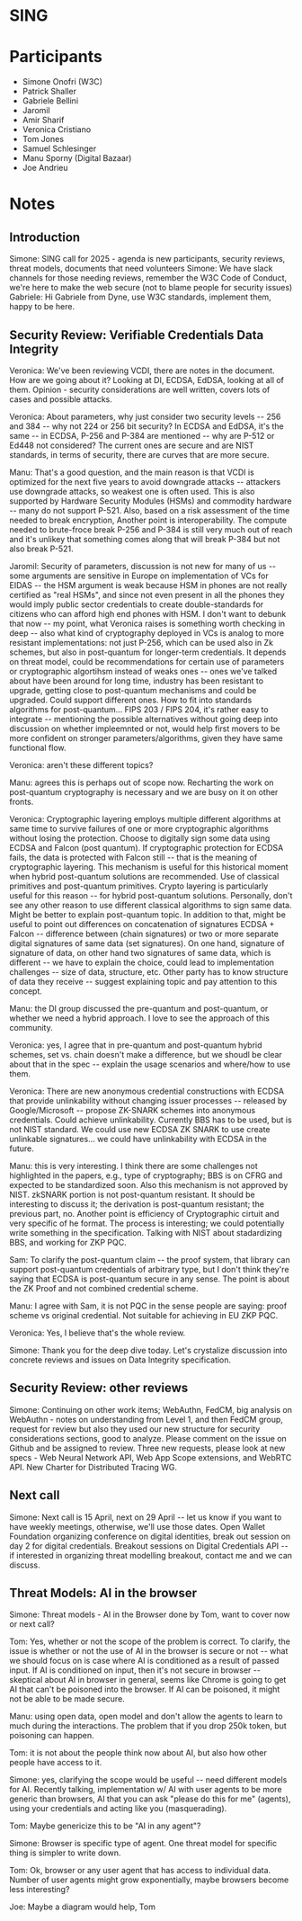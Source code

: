 # SING 

# Participants

* Simone Onofri (W3C)
* Patrick Shaller
* Gabriele Bellini
* Jaromil
* Amir Sharif
* Veronica Cristiano
* Tom Jones
* Samuel Schlesinger
* Manu Sporny (Digital Bazaar)
* Joe Andrieu


# Notes

## Introduction

Simone: SING call for 2025 - agenda is new participants, security reviews, threat models, documents that need volunteers
Simone: We have slack channels for those needing reviews, remember the W3C Code of Conduct, we're here to make the web secure (not to blame people for security issues)
Gabriele: Hi Gabriele from Dyne, use W3C standards, implement them, happy to be here.


## Security Review: Verifiable Credentials Data Integrity

Veronica: We've been reviewing VCDI, there are notes in the document. How are we going about it? Looking at DI, ECDSA, EdDSA, looking at all of them. Opinion - security considerations are well written, covers lots of cases and possible attacks. 

Veronica: About parameters, why just consider two security levels -- 256 and 384 -- why not 224 or 256 bit security? In ECDSA and EdDSA, it's the same -- in ECDSA, P-256 and P-384 are mentioned -- why are P-512 or Ed448 not considered? The current ones are secure and are NIST standards, in terms of security, there are curves that are more secure.

Manu: That's a good question, and the main reason is that VCDI is optimized for the next five years to avoid downgrade attacks -- attackers use downgrade attacks, so weakest one is often used. This is also supported by Hardware Security Modules (HSMs)  and commodity hardware -- many do not support P-521. Also, based on a risk assessment of the time needed to break encryption, Another point is interoperability. The compute needed to brute-froce break P-256 and P-384 is still very much out of reach and it's unlikey that something comes along that will break P-384 but not also break P-521.

Jaromil: Security of parameters, discussion is not new for many of us -- some arguments are sensitive in Europe on implementation of VCs for EIDAS -- the HSM argument is weak because HSM in phones are not really certified as "real HSMs", and since not even present in all the phones they would imply public sector credentials to create double-standards for citizens who can afford high end phones with HSM. I don't want to debunk that now -- my point, what Veronica raises is something worth checking in deep -- also what kind of cryptography deployed in VCs is analog to more resistant implementations: not just P-256, which can be used also in Zk schemes, but also in post-quantum for longer-term credentials. It depends on threat model, could be recommendations for certain use of parameters or cryptographic algortihsm instead of weaks ones -- ones we've talked about have been around for long time, industry has been resistant to upgrade, getting close to post-quantum mechanisms and could be upgraded. Could support different ones. How to fit into standards algorithms for post-quantum... FIPS 203 / FIPS 204, it's rather easy to integrate -- mentioning the possible alternatives without going deep into discussion on whether impleemnted or not, would help first movers to be more confident on stronger parameters/algorithms, given they have same functional flow.

Veronica: aren't these different topics? 

Manu: agrees this is perhaps out of scope now. Recharting the work on post-quantum cryptography is necessary and we are busy on it on other fronts.

Veronica: Cryptographic layering employs multiple different algorithms at same time to survive failures of one or more cryptographic algorithms without losing the protection. Choose to digitally sign some data using ECDSA and Falcon (post quantum). If cryptographic protection for ECDSA fails, the data is protected with Falcon still -- that is the meaning of cryptographic layering. This mechanism is useful for this historical moment when hybrid post-quantum solutions are recommended. Use of classical primitives and post-quantum primitives. Crypto layering is particularly useful for this reason -- for hybrid post-quantum solutions. Personally, don't see any other reason to use different classical algorithms to sign same data. Might be better to explain post-quantum topic. In addition to that, might be useful to point out differences on concatenation of signatures ECDSA + Falcon -- difference between (chain signatures) or two or more separate digital signatures of same data (set signatures). On one hand, signature of signature of data, on other hand two signatures of same data, which is different -- we have to explain the choice, could lead to implementation challenges -- size of data, structure, etc. Other party has to know structure of data they receive -- suggest explaining topic and pay attention to this concept.

Manu: the DI group discussed the pre-quantum and post-quantum, or whether we need a hybrid approach. I love to see the approach of this community. 

Veronica: yes, I agree that in pre-quantum and post-quantum hybrid schemes, set vs. chain doesn't make a difference, but we shoudl be clear about that in the spec -- explain the usage scenarios and where/how to use them.

Veronica: There are new anonymous credential constructions with ECDSA that provide unlinkability without changing issuer processes -- released by Google/Microsoft -- propose ZK-SNARK schemes into anonymous credentials. Could achieve unlinkability. Currently BBS has to be used, but is not NIST standard. We could use new ECDSA ZK SNARK to use create unlinkable signatures... we could have unlinkability with ECDSA in the future.

Manu: this is very interesting. I think there are some challenges not highlighted in the papers, e.g., type of cryptography; BBS is on CFRG and expected to be standardized soon. Also this mechanism is not approved by NIST. zkSNARK portion is not post-quantum resistant. It should be interesting to discuss it; the derivation is post-quantum resistant; the previous part, no. Another point is efficiency of Cryptographic cirtuit and very specific of he format. The process is interesting; we could potentially write something in the specification. Talking with NIST about stadardizing BBS, and working for ZKP PQC.

Sam: To clarify the post-quantum claim -- the proof system, that library can support post-quantum credentials of arbitrary type, but I don't think they're saying that ECDSA is post-quantum secure in any sense. The point is about the ZK Proof and not combined credential scheme.

Manu: I agree with Sam, it is not PQC in the sense people are saying: proof scheme vs original credential. Not suitable for achieving in EU ZKP PQC.

Veronica: Yes, I believe that's the whole review.

Simone: Thank you for the deep dive today. Let's crystalize discussion into concrete reviews and issues on Data Integrity specification.

## Security Review: other reviews

Simone: Continuing on other work items; WebAuthn, FedCM, big analysis on WebAuthn - notes on understanding from Level 1, and then FedCM group, request for review but also they used our new structure for security considerations sections, good to analyze. Please comment on the issue on Github and be assigned to review. Three new requests, please look at new specs - Web Neural Network API, Web App Scope extensions, and WebRTC API. New Charter for Distributed Tracing WG.

## Next call

Simone: Next call is 15 April, next on 29 April -- let us know if you want to have weekly meetings, otherwise, we'll use those dates. Open Wallet Foundation organizing conference on digital identities, break out session on day 2 for digital credentials. Breakout sessions on Digital Credentials API -- if interested in organizing threat modelling breakout, contact me and we can discuss.

## Threat Models: AI in the browser

Simone: Threat models - AI in the Browser done by Tom, want to cover now or next call?

Tom: Yes, whether or not the scope of the problem is correct. To clarify, the issue is whether or not the use of AI in the browser is secure or not -- what we should focus on is case where AI is conditioned as a result of passed input. If AI is conditioned on input, then it's not secure in browser -- skeptical about AI in browser in general, seems like Chrome is going to get AI that can't be poisoned into the browser. If AI can be poisoned, it might not be able to be made secure.

Manu: using open data, open model and don't allow the agents to learn to much during the interactions. The problem that if you drop 250k token, but poisoning can happen.

Tom: it is not about the people think now about AI, but also how other people have access to it.

Simone: yes, clarifying the scope would be useful -- need different models for AI. Recently talking, implementation w/ AI with user agents to be more generic than browsers, AI that you can ask "please do this for me" (agents), using your credentials and acting like you (masquerading).

Tom: Maybe genericize this to be "AI in any agent"?

Simone: Browser is specific type of agent. One threat model for specific thing is simpler to write down.

Tom: Ok, browser or any user agent that has access to individual data. Number of user agents might grow exponentially, maybe browsers become less interesting?

Joe: Maybe a diagram would help, Tom
